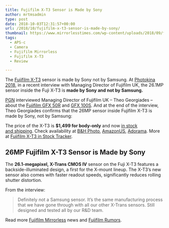 ```yaml
---
title: Fujifilm X-T3 Sensor is Made by Sony
author: mrtmsadmin
type: post
date: 2018-10-03T12:31:57+00:00
url: /2018/10/fujifilm-x-t3-sensor-is-made-by-sony/
thumbnail: https://www.mirrorlesstimes.com/wp-content/uploads/2018/09/fujifilm-x-t3-grip.jpg
tags:
  - APS-c
  - Camera
  - Fujifilm Mirrorless
  - Fujifilm X-T3
  - Review

---
```

The <a href="https://www.mirrorlesstimes.com/tags/fujifilm-x-t3/" target="_blank" rel="noopener">Fujifilm X-T3</a> sensor is made by Sony not by Samsung. At [Photokina 2018][1], in a recent interview with Managing Director of Fujifilm UK, the 26.1MP sensor inside the Fuji X-T3 is **made by Sony and not by Samsung.**

[PGN][2] interviewed Managing Director of Fujifilm UK – Theo Georgiades – about the [Fujifilm GFX 50R][3] and [GFX 100S][4]. And at the end of the interview, Theo Georgiades confirms that the 26MP sensor inside Fujifilm X-T3 is made by Sony, not by Samsung:

The price of the X-T3 is **$1,499 for body-only** and now [in stock and shipping][5]. Check availability at <a href="https://www.bhphotovideo.com/c/search?Ntt=Fujifilm%20X-T3&N=0&InitialSearch=yes&sts=ma&Top+Nav-Search=&BI=20175&KBID=14249" target="_blank" rel="follow external noopener noreferrer" data-wpel-link="external">B&H Photo</a>, <a href="https://www.amazon.com/Fujifilm-X-T3-Mirrorless-Digital-Body/dp/B07H49QWN4/?tag=daicamnew-20" target="_blank" rel="follow external noopener noreferrer" data-wpel-link="external" data-amzn-asin="B07H49QWN4">AmazonUS</a>, <a class="broken_link" href="https://adorama.evyy.net/c/63923/51926/1036?u=https%3A%2F%2Fwww.adorama.com%2Fifjxt3b.html" target="_blank" rel="follow external noopener noreferrer">Adorama</a>. More at [Fujifilm X-T3 in Stock Tracker][6].<!--more-->

## 26MP Fujifilm X-T3 Sensor is Made by Sony

The **26.1-megapixel, X-Trans CMOS IV** sensor on the Fuji X-T3 features a backside-illuminated design, a first for the X-mount lineup. The X-T3’s new sensor also comes with faster readout speeds, significantly reduces rolling shutter distortion.

From the interview:

> Definitely not a Samsung sensor. It’s the same manufacturing process that we have gone through with all our other X-Trans sensors. Still designed and tested all by our R&D team.



Read more [Fujifilm Mirrorless][7] news and <a href="https://www.dailycameranews.com/tag/fujifilm-rumors/" target="_blank" rel="noopener">Fujifilm Rumors</a>.

 [1]: https://www.mirrorlesstimes.com/tags/photokina-2018/
 [2]: https://www.youtube.com/channel/UCk5s2Gz3fJVakdkjg1o-4uQ
 [3]: https://www.mirrorlesstimes.com/tags/fujifilm-gfx-50r/
 [4]: https://www.mirrorlesstimes.com/tags/fujifilm-gfx-100s/
 [5]: https://www.dailycameranews.com/2018/09/fujifilm-x-t3-in-stock-and-shipping-in-the-us/
 [6]: https://www.mirrorlesstimes.com/2018/09/fujifilm-x-t3-in-stock-availability-tracker/
 [7]: https://www.mirrorlesstimes.com/tags/fujifilm-mirrorless/